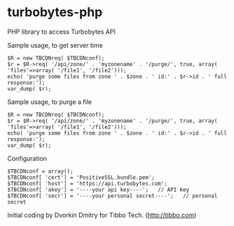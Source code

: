 turbobytes-php
=================

PHP library to access Turbobytes API


Sample usage, to get server time

    $R = new TBCDNreq( $TBCDNconf);
    $r = $R->req( '/api/zone/' . 'myzonename' . '/purge/', true, array( 'files'=>array( '/file1', '/file2')));
    echo( 'purge some files from zone ' . $zone . ' id:' . $r->id . ' full response:');
    var_dump( $r);

Sample usage, to purge a file

    $R = new TBCDNreq( $TBCDNconf);
    $r = $R->req( '/api/zone/' . 'myzonename' . '/purge/', true, array( 'files'=>array( '/file1', '/file2')));
    echo( 'purge some files from zone ' . $zone . ' id:' . $r->id . ' full response:');
    var_dump( $r);

Configuration

    $TBCDNconf = array();
    $TBCDNconf[ 'cert'] = 'PositiveSSL.bundle.pem';
    $TBCDNconf[ 'host'] = 'https://api.turbobytes.com';
    $TBCDNconf[ 'akey'] = '----your api key----';	// API key
    $TBCDNconf[ 'secr'] = '----your personal secret----';	// personal secret

Initial coding by Dvorkin Dmitry for Tibbo Tech. (http://tibbo.com)
